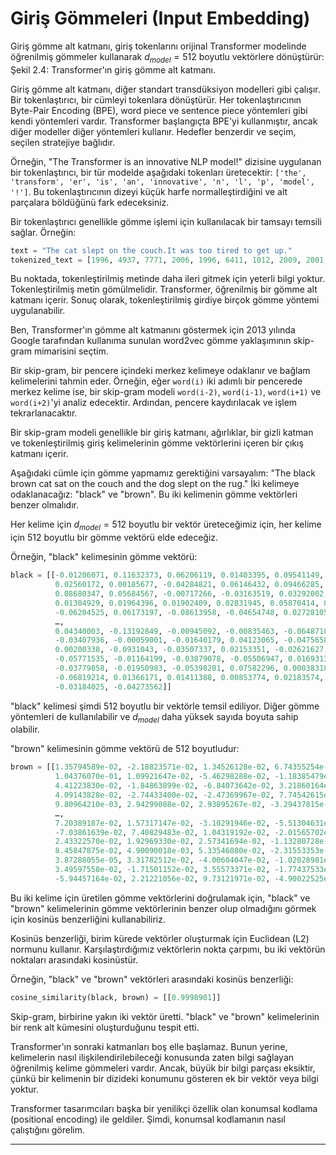 # Giriş Gömmeleri (Input Embedding)

Giriş gömme alt katmanı, giriş tokenlarını orijinal Transformer modelinde öğrenilmiş gömmeler kullanarak $d_{model} = 512$ boyutlu vektörlere dönüştürür: Şekil 2.4: Transformer'ın giriş gömme alt katmanı.

Giriş gömme alt katmanı, diğer standart transdüksiyon modelleri gibi çalışır. Bir tokenlaştırıcı, bir cümleyi tokenlara dönüştürür. Her tokenlaştırıcının Byte-Pair Encoding (BPE), word piece ve sentence piece yöntemleri gibi kendi yöntemleri vardır. Transformer başlangıçta BPE'yi kullanmıştır, ancak diğer modeller diğer yöntemleri kullanır. Hedefler benzerdir ve seçim, seçilen stratejiye bağlıdır.

Örneğin, "The Transformer is an innovative NLP model!" dizisine uygulanan bir tokenlaştırıcı, bir tür modelde aşağıdaki tokenları üretecektir: `['the', 'transform', 'er', 'is', 'an', 'innovative', 'n', 'l', 'p', 'model', '!']`. Bu tokenlaştırıcının dizeyi küçük harfe normalleştirdiğini ve alt parçalara böldüğünü fark edeceksiniz.

Bir tokenlaştırıcı genellikle gömme işlemi için kullanılacak bir tamsayı temsili sağlar. Örneğin:

```python
text = "The cat slept on the couch.It was too tired to get up."
tokenized_text = [1996, 4937, 7771, 2006, 1996, 6411, 1012, 2009, 2001, 2205, 5458, 2000, 2131, 2039, 1012]
```

Bu noktada, tokenleştirilmiş metinde daha ileri gitmek için yeterli bilgi yoktur. Tokenleştirilmiş metin gömülmelidir. Transformer, öğrenilmiş bir gömme alt katmanı içerir. Sonuç olarak, tokenleştirilmiş girdiye birçok gömme yöntemi uygulanabilir.

Ben, Transformer'ın gömme alt katmanını göstermek için 2013 yılında Google tarafından kullanıma sunulan word2vec gömme yaklaşımının skip-gram mimarisini seçtim.

Bir skip-gram, bir pencere içindeki merkez kelimeye odaklanır ve bağlam kelimelerini tahmin eder. Örneğin, eğer `word(i)` iki adımlı bir pencerede merkez kelime ise, bir skip-gram modeli `word(i-2)`, `word(i-1)`, `word(i+1)` ve `word(i+2)`'yi analiz edecektir. Ardından, pencere kaydırılacak ve işlem tekrarlanacaktır.

Bir skip-gram modeli genellikle bir giriş katmanı, ağırlıklar, bir gizli katman ve tokenleştirilmiş giriş kelimelerinin gömme vektörlerini içeren bir çıkış katmanı içerir.

Aşağıdaki cümle için gömme yapmamız gerektiğini varsayalım: "The black brown cat sat on the couch and the dog slept on the rug." İki kelimeye odaklanacağız: "black" ve "brown". Bu iki kelimenin gömme vektörleri benzer olmalıdır.

Her kelime için $d_{model} = 512$ boyutlu bir vektör üreteceğimiz için, her kelime için 512 boyutlu bir gömme vektörü elde edeceğiz.

Örneğin, "black" kelimesinin gömme vektörü:

```python
black = [[-0.01206071, 0.11632373, 0.06206119, 0.01403395, 0.09541149, 0.10695464, 
          0.02560172, 0.00185677, -0.04284821, 0.06146432, 0.09466285, 0.04642421, 
          0.08680347, 0.05684567, -0.00717266, -0.03163519, 0.03292002, -0.11397766, 
          0.01304929, 0.01964396, 0.01902409, 0.02831945, 0.05870414, 0.03390711, 
          -0.06204525, 0.06173197, -0.08613958, -0.04654748, 0.02728105, -0.07830904,
          …,
          0.04340003, -0.13192849, -0.00945092, -0.00835463, -0.06487109, 0.05862355, 
          -0.03407936, -0.00059001, -0.01640179, 0.04123065, -0.04756588, 0.08812257, 
          0.00200338, -0.0931043, -0.03507337, 0.02153351, -0.02621627, -0.02492662, 
          -0.05771535, -0.01164199, -0.03879078, -0.05506947, 0.01693138, -0.04124579, 
          -0.03779858, -0.01950983, -0.05398201, 0.07582296, 0.00038318, -0.04639162, 
          -0.06819214, 0.01366171, 0.01411388, 0.00853774, 0.02183574, -0.03016279, 
          -0.03184025, -0.04273562]]
```

"black" kelimesi şimdi 512 boyutlu bir vektörle temsil ediliyor. Diğer gömme yöntemleri de kullanılabilir ve $d_{model}$ daha yüksek sayıda boyuta sahip olabilir.

"brown" kelimesinin gömme vektörü de 512 boyutludur:

```python
brown = [[1.35794589e-02, -2.18823571e-02, 1.34526128e-02, 6.74355254e-02,
          1.04376070e-01, 1.09921647e-02, -5.46298288e-02, -1.18385479e-02,
          4.41223830e-02, -1.84863899e-02, -6.84073642e-02, 3.21860164e-02,
          4.09143828e-02, -2.74433400e-02, -2.47369967e-02, 7.74542615e-02,
          9.80964210e-03, 2.94299088e-02, 2.93895267e-02, -3.29437815e-02,
          …,
          7.20389187e-02, 1.57317147e-02, -3.10291946e-02, -5.51304631e-02,
          -7.03861639e-02, 7.40829483e-02, 1.04319192e-02, -2.01565702e-03,
          2.43322570e-02, 1.92969330e-02, 2.57341694e-02, -1.13280728e-01,
          8.45847875e-02, 4.90090018e-03, 5.33546880e-02, -2.31553353e-02,
          3.87288055e-05, 3.31782512e-02, -4.00604047e-02, -1.02028981e-01,
          3.49597558e-02, -1.71501152e-02, 3.55573371e-02, -1.77437533e-02,
          -5.94457164e-02, 2.21221056e-02, 9.73121971e-02, -4.90022525e-02]]
```

Bu iki kelime için üretilen gömme vektörlerini doğrulamak için, "black" ve "brown" kelimelerinin gömme vektörlerinin benzer olup olmadığını görmek için kosinüs benzerliğini kullanabiliriz.

Kosinüs benzerliği, birim kürede vektörler oluşturmak için Euclidean (L2) normunu kullanır. Karşılaştırdığımız vektörlerin nokta çarpımı, bu iki vektörün noktaları arasındaki kosinüstür.

Örneğin, "black" ve "brown" vektörleri arasındaki kosinüs benzerliği:

```python
cosine_similarity(black, brown) = [[0.9998901]]
```

Skip-gram, birbirine yakın iki vektör üretti. "black" ve "brown" kelimelerinin bir renk alt kümesini oluşturduğunu tespit etti.

Transformer'ın sonraki katmanları boş elle başlamaz. Bunun yerine, kelimelerin nasıl ilişkilendirilebileceği konusunda zaten bilgi sağlayan öğrenilmiş kelime gömmeleri vardır. Ancak, büyük bir bilgi parçası eksiktir, çünkü bir kelimenin bir dizideki konumunu gösteren ek bir vektör veya bilgi yoktur.

Transformer tasarımcıları başka bir yenilikçi özellik olan konumsal kodlama (positional encoding) ile geldiler. Şimdi, konumsal kodlamanın nasıl çalıştığını görelim.

---

